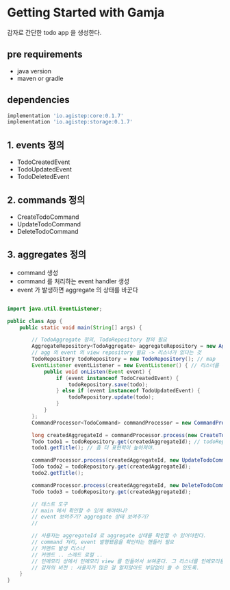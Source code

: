 # Getting Started with Gamja

감자로 간단한 todo app 을 생성한다.

## pre requirements
- java version
- maven or gradle

## dependencies
``` groovy
implementation 'io.agistep:core:0.1.7'
implementation 'io.agistep:storage:0.1.7'
```

## 1. events 정의
- TodoCreatedEvent
- TodoUpdatedEvent
- TodoDeletedEvent

## 2. commands 정의
- CreateTodoCommand
- UpdateTodoCommand
- DeleteTodoCommand

## 3. aggregates 정의 

- command 생성
- command 를 처리하는 event handler 생성
- event 가 발생하면 aggregate 의 상태를 바꾼다


```java

import java.util.EventListener;

public class App {
    public static void main(String[] args) {

        // TodoAggregate 정의, TodoRepository 정의 필요
        AggregateRepository<TodoAggregate> aggregateRepository = new AggregateRepository(TodoAggregate.class, eventStore);
        // agg 의 event 의 view repository 필요 -> 리스너가 있다는 것 
        TodoRepository todoRepository = new TodoRepository(); // map 
        EventListener eventListener = new EventListener() { // 리스너를 어떻게 등록해야할까 
            public void onListen(Event event) {
                if (event instanceof TodoCreatedEvent) {
                    todoRepository.save(todo);
                } else if (event instanceof TodoUpdatedEvent) {
                    todoRepository.update(todo);
                } 
            }
        };
        CommandProcessor<TodoCommand> commandProcessor = new CommandProcessor(TodoCommand.class, aggregateRepository, eventListener);

        long createdAggregateId = commandProcessor.process(new CreateTodoCommand("title"));
        Todo todo1 = todoRepository.get(createdAggregateId); // todoRepository => AggregateRepository 와 차이를 보여주기 위함. 
        todo1.getTitle(); // 좀 더 표현력이 높아져야.

        commandProcessor.process(createdAggregateId, new UpdateTodoCommand("title2"));
        Todo todo2 = todoRepository.get(createdAggregateId);
        todo2.getTitle();

        commandProcessor.process(createdAggregateId, new DeleteTodoCommand());
        Todo todo3 = todoRepository.get(createdAggregateId);

        // 테스트 도구
        // main 에서 확인할 수 있게 해야하나?
        // event 보여주기? aggregate 상태 보여주기? 
        // 

        // 사용자는 aggregateId 로 aggregate 상태를 확인할 수 있어야한다.
        // command 처리, event 발행됐음을 확인하는 핸들러 필요
        // 커맨드 발생 리스너
        // 커맨드 .. 스레드 로컬 ..
        // 인메모리 상에서 인메모리 view 를 만들어서 보여준다. 그 리스너를 인메모리용으로 만들어주고, 웹용으로도 생성할 수 있게
        // 감자의 비전 : 사용자가 많은 걸 알지않아도 부담없이 쓸 수 있도록.
    }
}

```
